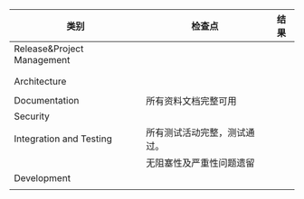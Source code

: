 | 类别                       | 检查点                       | 结果 |
| -------------------------- | ---------------------------- | ---- |
| Release&Project Management |                              |      |
|                            |                              |      |
|                            |                              |      |
| Architecture               |                              |      |
|                            |                              |      |
| Documentation              | 所有资料文档完整可用         |      |
| Security                   |                              |      |
| Integration and Testing    | 所有测试活动完整，测试通过。 |      |
|                            | 无阻塞性及严重性问题遗留     |      |
| Development                |                              |      |
|                            |                              |      |